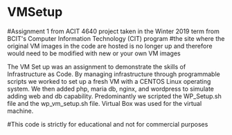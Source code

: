 # VMSetup

#Assignment 1 from ACIT 4640 project taken in the Winter 2019 term from BCIT's Computer Information Technology (CIT) program
#the site where the original VM images in the code are hosted is no longer up and therefore would need to be modified with new or your own VM images

The VM Set up was an assignment to demonstrate the skills of Infrastructure as Code. By managing infrastructure through programmable scripts we worked to set up a fresh VM
with a CENTOS Linux operating system. We then added php, maria db, nginx, and wordpress to simulate adding web and db capability. Predominantly we scripted the WP_Setup.sh file and the
wp_vm_setup.sh file. Virtual Box was used for the virtual machine.

#This code is strictly for educational and not for commercial purposes
